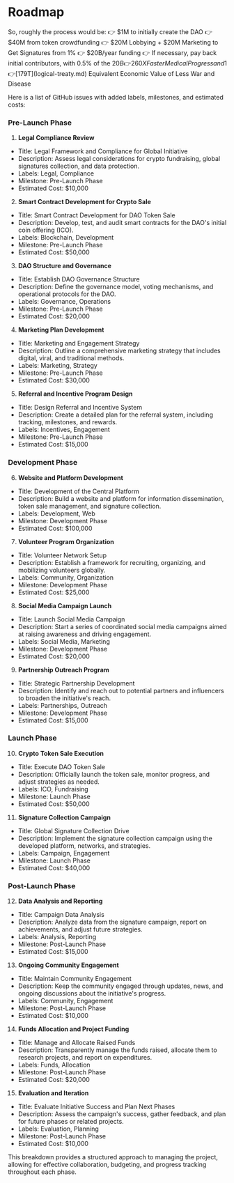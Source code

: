 # Roadmap

So, roughly the process would be: 
👉 $1M to initially create the DAO 
👉 $40M from token crowdfunding 
👉 $20M Lobbying + $20M Marketing to Get Signatures from 1% 
👉 $20B/year funding 
👉 If necessary, pay back initial contributors, with 0.5% of the $20B 
👉 260X Faster Medical Progress and 1% Less War
👉 [$179T](logical-treaty.md) Equivalent Economic Value of Less War and Disease

Here is a list of GitHub issues with added labels, milestones, and estimated costs:

### Pre-Launch Phase

1. **Legal Compliance Review**
  - Title: Legal Framework and Compliance for Global Initiative
  - Description: Assess legal considerations for crypto fundraising, global signatures collection, and data protection.
  - Labels: Legal, Compliance
  - Milestone: Pre-Launch Phase
  - Estimated Cost: $10,000

2. **Smart Contract Development for Crypto Sale**
  - Title: Smart Contract Development for DAO Token Sale
  - Description: Develop, test, and audit smart contracts for the DAO's initial coin offering (ICO).
  - Labels: Blockchain, Development
  - Milestone: Pre-Launch Phase
  - Estimated Cost: $50,000

3. **DAO Structure and Governance**
  - Title: Establish DAO Governance Structure
  - Description: Define the governance model, voting mechanisms, and operational protocols for the DAO.
  - Labels: Governance, Operations
  - Milestone: Pre-Launch Phase
  - Estimated Cost: $20,000

4. **Marketing Plan Development**
  - Title: Marketing and Engagement Strategy
  - Description: Outline a comprehensive marketing strategy that includes digital, viral, and traditional methods.
  - Labels: Marketing, Strategy
  - Milestone: Pre-Launch Phase
  - Estimated Cost: $30,000

5. **Referral and Incentive Program Design**
  - Title: Design Referral and Incentive System
  - Description: Create a detailed plan for the referral system, including tracking, milestones, and rewards.
  - Labels: Incentives, Engagement
  - Milestone: Pre-Launch Phase
  - Estimated Cost: $15,000

### Development Phase

6. **Website and Platform Development**
  - Title: Development of the Central Platform
  - Description: Build a website and platform for information dissemination, token sale management, and signature collection.
  - Labels: Development, Web
  - Milestone: Development Phase
  - Estimated Cost: $100,000

7. **Volunteer Program Organization**
  - Title: Volunteer Network Setup
  - Description: Establish a framework for recruiting, organizing, and mobilizing volunteers globally.
  - Labels: Community, Organization
  - Milestone: Development Phase
  - Estimated Cost: $25,000

8. **Social Media Campaign Launch**
  - Title: Launch Social Media Campaign
  - Description: Start a series of coordinated social media campaigns aimed at raising awareness and driving engagement.
  - Labels: Social Media, Marketing
  - Milestone: Development Phase
  - Estimated Cost: $20,000

9. **Partnership Outreach Program**
  - Title: Strategic Partnership Development
  - Description: Identify and reach out to potential partners and influencers to broaden the initiative's reach.
  - Labels: Partnerships, Outreach
  - Milestone: Development Phase
  - Estimated Cost: $15,000

### Launch Phase

10. **Crypto Token Sale Execution**
  - Title: Execute DAO Token Sale
  - Description: Officially launch the token sale, monitor progress, and adjust strategies as needed.
  - Labels: ICO, Fundraising
  - Milestone: Launch Phase
  - Estimated Cost: $50,000

11. **Signature Collection Campaign**
  - Title: Global Signature Collection Drive
  - Description: Implement the signature collection campaign using the developed platform, networks, and strategies.
  - Labels: Campaign, Engagement
  - Milestone: Launch Phase
  - Estimated Cost: $40,000

### Post-Launch Phase

12. **Data Analysis and Reporting**
  - Title: Campaign Data Analysis
  - Description: Analyze data from the signature campaign, report on achievements, and adjust future strategies.
  - Labels: Analysis, Reporting
  - Milestone: Post-Launch Phase
  - Estimated Cost: $15,000

13. **Ongoing Community Engagement**
  - Title: Maintain Community Engagement
  - Description: Keep the community engaged through updates, news, and ongoing discussions about the initiative's progress.
  - Labels: Community, Engagement
  - Milestone: Post-Launch Phase
  - Estimated Cost: $10,000

14. **Funds Allocation and Project Funding**
  - Title: Manage and Allocate Raised Funds
  - Description: Transparently manage the funds raised, allocate them to research projects, and report on expenditures.
  - Labels: Funds, Allocation
  - Milestone: Post-Launch Phase
  - Estimated Cost: $20,000

15. **Evaluation and Iteration**
  - Title: Evaluate Initiative Success and Plan Next Phases
  - Description: Assess the campaign's success, gather feedback, and plan for future phases or related projects.
  - Labels: Evaluation, Planning
  - Milestone: Post-Launch Phase
  - Estimated Cost: $10,000

This breakdown provides a structured approach to managing the project, allowing for effective collaboration, budgeting, and progress tracking throughout each phase.
